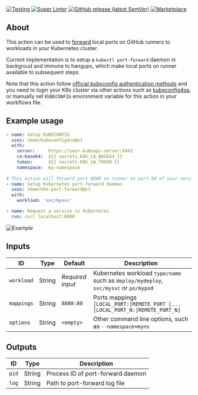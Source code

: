 [![Testing](https://github.com/vbem/k8s-port-forward/actions/workflows/test.yml/badge.svg)](https://github.com/vbem/k8s-port-forward/actions/workflows/test.yml)
[![Super Linter](https://github.com/vbem/k8s-port-forward/actions/workflows/linter.yml/badge.svg)](https://github.com/vbem/k8s-port-forward/actions/workflows/linter.yml)
[![GitHub release (latest SemVer)](https://img.shields.io/github/v/release/vbem/k8s-port-forward?label=Release&logo=github)](https://github.com/vbem/k8s-port-forward/releases)
[![Marketplace](https://img.shields.io/badge/GitHub%20Actions-Marketplace-blue?logo=github)](https://github.com/marketplace/actions/k8s-port-forward)

## About

This action can be used to [forward](https://kubernetes.io/docs/tasks/access-application-cluster/port-forward-access-application-cluster/) local ports on GitHub runners to workloads in your Kubernetes cluster.

Current implementation is to setup a `kubectl port-forward` daemon in backgroud and immune to hangups, which make local ports on runner available to subsequent steps.

Note that this action follow [official *kubeconfig* authentication methods](https://kubernetes.io/docs/concepts/configuration/organize-cluster-access-kubeconfig/) and you need to login your K8s cluster via other actions such as [kubeconfig4sa](https://github.com/marketplace/actions/kubeconfig-for-service-account-sa), or manually set `KUBECONFIG` environment variable for this action in your workflows file.

## Example usage

```yaml
- name: Setup KUBECONFIG
  uses: vbem/kubeconfig4sa@v1
  with:
    server:     https://your-kubeapi-server:6443
    ca-base64:  ${{ secrets.K8S_CA_BASE64 }}
    token:      ${{ secrets.K8S_SA_TOKEN }}
    namespace:  my-namespace
    
# This action will forward port 8080 on runner to port 80 of your service in Kubernetes!
- name: Setup Kubernetes port-forward daemon
  uses: vbem/k8s-port-forward@v1
  with:
    workload: 'svc/mysvc'

- name: Request a service in Kubernetes
  run: curl localhost:8080
```

![Example](https://repository-images.githubusercontent.com/479920190/ce3b08cc-302b-481e-8447-5f060270d3f5)

## Inputs

ID | Type | Default | Description
--- | --- | --- | ---
`workload` | String | *Required input* | Kubernetes workload `type/name` such as `deploy/mydeploy`, `svc/mysvc` or `po/mypod`
`mappings` | String  | `8080:80` | Ports mappings `[LOCAL_PORT:]REMOTE_PORT [...[LOCAL_PORT_N:]REMOTE_PORT_N]`
`options` | String | `<empty>` | Other command line options, such as `--namespace=myns`

## Outputs

ID | Type | Description
--- | --- | ---
`pid` | String | Process ID of port-forward daemon
`log` | String | Path to port-forward log file